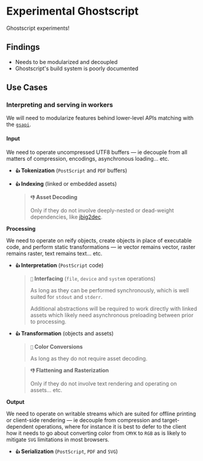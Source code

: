 # Experimental Ghostscript

Ghostscript experiments!

## Findings

- Needs to be modularized and decoupled
- Ghostscript's build system is poorly documented

## Use Cases

### Interpreting and serving in workers

We will need to modularize features behind lower-level APIs matching with the [`gsapi`](https://www.ghostscript.com/doc/current/API.htm).

#### Input

We need to operate uncompressed UTF8 buffers — ie decouple from all matters of compression, encodings, asynchronous loading... etc.

- **`👍` Tokenization** (`PostScript` and `PDF` buffers)

- **`👍` Indexing** (linked or embedded assets)

  > **`👎` Asset Decoding**
  >
  > Only if they do not involve deeply-nested or dead-weight dependencies, like [jbig2dec](https://jbig2dec.com/).

**Processing**

We need to operate on reify objects, create objects in place of executable code, and perform static transformations — ie vector remains vector, raster remains raster, text remains text… etc.

- **`👍` Interpretation** (`PostScript` code)

  > **`👋` Interfacing** (`file`, `device` and `system` operations)
  >
  > As long as they can be performed synchronously, which is well suited for `stdout` and `stderr`.
  >
  > Additional abstractions will be required to work directly with linked assets which likely need asynchronous preloading between prior to processing.

- **`👍` Transformation** (objects and assets)

  > **`👋` Color Conversions**
  >
  > As long as they do not require asset decoding.

  > **`👎` Flattening and Rasterization**
  >
  > Only if they do not involve text rendering and operating on assets… etc.

**Output**

We need to operate on writable streams which are suited for offline printing or client-side rendering — ie decouple from compression and target-dependent operations, where for instance it is best to defer to the client how it needs to go about converting color from `CMYK` to `RGB` as is likely to mitigate `SVG` limitations in most browsers.

- **`👍` Serialization**  (`PostScript`, `PDF` and `SVG`)
